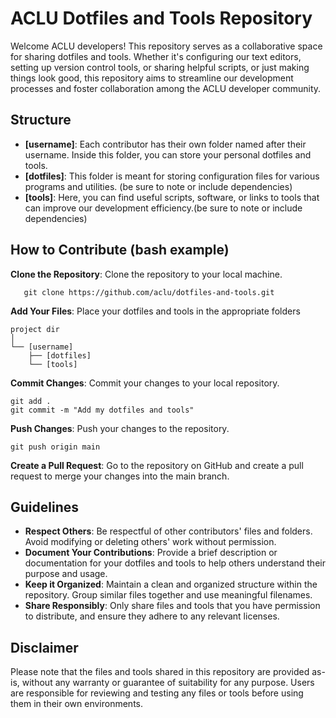 # ACLU Dotfiles and Tools Repository

Welcome ACLU developers! This repository serves as a collaborative space for sharing dotfiles and tools. Whether it's configuring our text editors, setting up version control tools, or sharing helpful scripts, or just making things look good, this repository aims to streamline our development processes and foster collaboration among the ACLU developer community.

## Structure

- **[username]**: Each contributor has their own folder named after their username. Inside this folder, you can store your personal dotfiles and tools.
- **[dotfiles]**: This folder is meant for storing configuration files for various programs and utilities. (be sure to note or include dependencies) 
- **[tools]**: Here, you can find useful scripts, software, or links to tools that can improve our development efficiency.(be sure to note or include dependencies) 

## How to Contribute (bash example)

**Clone the Repository**: Clone the repository to your local machine.
```
   git clone https://github.com/aclu/dotfiles-and-tools.git
```
**Add Your Files**: Place your dotfiles and tools in the appropriate folders 
```
project dir
│
└── [username]
    ├── [dotfiles]
    └── [tools]
```
**Commit Changes**: Commit your changes to your local repository.
```
git add .
git commit -m "Add my dotfiles and tools"
```
**Push Changes**: Push your changes to the repository.
```
git push origin main
```
**Create a Pull Request**: Go to the repository on GitHub and create a pull request to merge your changes into the main branch.

## Guidelines

- **Respect Others**: Be respectful of other contributors' files and folders. Avoid modifying or deleting others' work without permission.
- **Document Your Contributions**: Provide a brief description or documentation for your dotfiles and tools to help others understand their purpose and usage.
- **Keep it Organized**: Maintain a clean and organized structure within the repository. Group similar files together and use meaningful filenames.
- **Share Responsibly**: Only share files and tools that you have permission to distribute, and ensure they adhere to any relevant licenses.

## Disclaimer

Please note that the files and tools shared in this repository are provided as-is, without any warranty or guarantee of suitability for any purpose. Users are responsible for reviewing and testing any files or tools before using them in their own environments.

